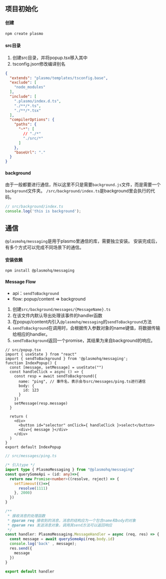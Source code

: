 ## 项目初始化
#### 创建
```js
npm create plasmo
```
#### src目录
1. 创建src目录，并将popup.tsx移入其中
2. tsconfig.json修改编译别名
```json
{
  "extends": "plasmo/templates/tsconfig.base",
  "exclude": [
    "node_modules"
  ],
  "include": [
    ".plasmo/index.d.ts",
    "./**/*.ts",
    "./**/*.tsx"
  ],
  "compilerOptions": {
    "paths": {
      "~*": [
        // "./*"
        "./src/*"
      ]
    },
    "baseUrl": "."
  }
}
```
#### background
由于一般都要进行通信，所以这里不只是需要`background.js`文件，而是需要一个`background`文件夹。
`/src/background/index.ts`是background里会执行的代码。
```ts
// src/background/index.ts
console.log('this is background');
```

## 通信
`@plasmohq/messaging`是用于plasmo里通信的库，需要独立安装。
安装完成后，有多个方式可以完成不同场景下的通信。

#### 安装依赖
```
npm install @plasmohq/messaging
```
#### Message Flow
- api：`sendToBackground`
- flow: popup/content => background
1. 创建`src/background/messages/{MessageName}.ts`
2. 在该文件内默认导出处理该事件的handler函数
3. 在popup/content内引入`@plasmohq/messaging`的`sendToBackground`方法
4. `sendToBackground`在调用时，会根据传入参数对象的name键值，将数据传输给相应的handler。
4. `sendToBackground`返回一个promise，其结果为来自background的响应。
```tsx
// src/popup.tsx
import { useState } from "react"
import { sendToBackground } from '@plasmohq/messaging';
function IndexPopup() {
  const [message, setMessage] = useState("")
  const handleClick = async () => {
    const resp = await sendToBackground({
      name: "ping", // 事件名，表示会与src/messages/ping.ts进行通信
      body: {
        id: 123
      }
    })
    setMessage(resp.message)
  }

  return (
    <div>
      <button id="selector" onClick={ handleClick }>select</button>
      <div>{ message }</div>
    </div>
  )
}
export default IndexPopup
```
```ts
// src/messages/ping.ts

/* 引入type */
import type { PlasmoMessaging } from "@plasmohq/messaging"
const querySomeApi = (id: any)=>{
  return new Promise<number>((resolve, reject) => {
    setTimeout(()=>{
      resolve(1111)
    }, 2000)
  })
}

/**
 * 接收消息的处理函数
 * @param req 接收到的消息，消息的结构应为一个包含name和body的对象
 * @param res 发送消息对象，调用其send方法可以返回响应
 */
const handler: PlasmoMessaging.MessageHandler = async (req, res) => {
  const message = await querySomeApi(req.body.id)
  console.log('back' , message);
  res.send({
    message
  })
}
 
export default handler
```